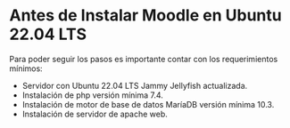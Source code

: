 # Antes de Instalar Moodle en Ubuntu 22.04 LTS

Para poder seguir los pasos es importante contar con los requerimientos mínimos:

* Servidor con Ubuntu 22.04 LTS Jammy Jellyfish actualizada.
* Instalación de php versión mínima 7.4.
* Instalación de motor de base de datos MaríaDB versión mínima 10.3.
* Instalación de servidor de apache web.